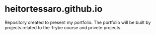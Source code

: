 # heitortessaro.github.io
Repository created to present my portfolio. The portfolio will be built by projects related to the Trybe course and privete projects.
